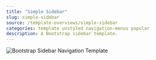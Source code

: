 ```yaml
---
title: "Simple Sidebar"
slug: simple-sidebar
source: /template-overviews/simple-sidebar
categories: template unstyled navigation-menus popular
description: A Bootstrap sidebar template.
---
```


<img src="http://sbootstrap.startbootstrapc.netdna-cdn.com/assets/img/templates/simple-sidebar.jpg" class="img-responsive" alt="Bootstrap Sidebar Navigation Template">